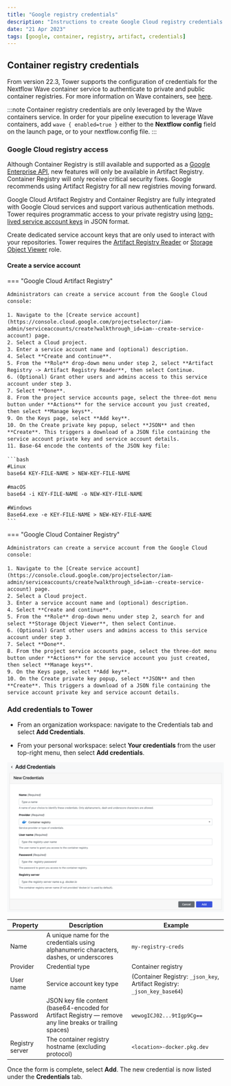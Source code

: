 ```yaml
---
title: "Google registry credentials"
description: "Instructions to create Google Cloud registry credentials in Nextflow Tower."
date: "21 Apr 2023"
tags: [google, container, registry, artifact, credentials]
---
```


## Container registry credentials

From version 22.3, Tower supports the configuration of credentials for the Nextflow Wave container service to authenticate to private and public container registries. For more information on Wave containers, see [here](https://www.nextflow.io/docs/latest/wave.html).

:::note
Container registry credentials are only leveraged by the Wave containers service. In order for your pipeline execution to leverage Wave containers, add `wave { enabled=true }` either to the **Nextflow config** field on the launch page, or to your nextflow.config file.
:::

### Google Cloud registry access

Although Container Registry is still available and supported as a [Google Enterprise API](https://cloud.google.com/blog/topics/inside-google-cloud/new-api-stability-tenets-govern-google-enterprise-apis), new features will only be available in Artifact Registry. Container Registry will only receive critical security fixes. Google recommends using Artifact Registry for all new registries moving forward.

Google Cloud Artifact Registry and Container Registry are fully integrated with Google Cloud services and support various authentication methods. Tower requires programmatic access to your private registry using [long-lived service account keys](https://cloud.google.com/artifact-registry/docs/docker/authentication#json-key) in JSON format.

Create dedicated service account keys that are only used to interact with your repositories. Tower requires the [Artifact Registry Reader](https://cloud.google.com/artifact-registry/docs/access-control#permissions) or [Storage Object Viewer](https://cloud.google.com/container-registry/docs/access-control#permissions) role.

#### Create a service account

=== "Google Cloud Artifact Registry"

    Administrators can create a service account from the Google Cloud console:

    1. Navigate to the [Create service account](https://console.cloud.google.com/projectselector/iam-admin/serviceaccounts/create?walkthrough_id=iam--create-service-account) page.
    2. Select a Cloud project.
    3. Enter a service account name and (optional) description.
    4. Select **Create and continue**.
    5. From the **Role** drop-down menu under step 2, select **Artifact Registry -> Artifact Registry Reader**, then select Continue.
    6. (Optional) Grant other users and admins access to this service account under step 3.
    7. Select **Done**.
    8. From the project service accounts page, select the three-dot menu button under **Actions** for the service account you just created, then select **Manage keys**.
    9. On the Keys page, select **Add key**.
    10. On the Create private key popup, select **JSON** and then **Create**. This triggers a download of a JSON file containing the service account private key and service account details.
    11. Base-64 encode the contents of the JSON key file:

    ```bash
    #Linux
    base64 KEY-FILE-NAME > NEW-KEY-FILE-NAME

    #macOS
    base64 -i KEY-FILE-NAME -o NEW-KEY-FILE-NAME

    #Windows
    Base64.exe -e KEY-FILE-NAME > NEW-KEY-FILE-NAME
    ```

=== "Google Cloud Container Registry"

    Administrators can create a service account from the Google Cloud console:

    1. Navigate to the [Create service account](https://console.cloud.google.com/projectselector/iam-admin/serviceaccounts/create?walkthrough_id=iam--create-service-account) page.
    2. Select a Cloud project.
    3. Enter a service account name and (optional) description.
    4. Select **Create and continue**.
    5. From the **Role** drop-down menu under step 2, search for and select **Storage Object Viewer**, then select Continue.
    6. (Optional) Grant other users and admins access to this service account under step 3.
    7. Select **Done**.
    8. From the project service accounts page, select the three-dot menu button under **Actions** for the service account you just created, then select **Manage keys**.
    9. On the Keys page, select **Add key**.
    10. On the Create private key popup, select **JSON** and then **Create**. This triggers a download of a JSON file containing the service account private key and service account details.

### Add credentials to Tower

- From an organization workspace: navigate to the Credentials tab and select **Add Credentials**.

- From your personal workspace: select **Your credentials** from the user top-right menu, then select **Add credentials**.

![](./_images/container_registry_credentials_blank.png)

| Property        | Description                                                                                              | Example                                                                  |
| --------------- | -------------------------------------------------------------------------------------------------------- | ------------------------------------------------------------------------ |
| Name            | A unique name for the credentials using alphanumeric characters, dashes, or underscores                  | `my-registry-creds`                                                      |
| Provider        | Credential type                                                                                          | Container registry                                                       |
| User name       | Service account key type                                                                                 | (Container Registry: `_json_key`, Artifact Registry: `_json_key_base64`) |
| Password        | JSON key file content (base64-encoded for Artifact Registry — remove any line breaks or trailing spaces) | `wewogICJ02...9tIgp9Cg==`                                                |
| Registry server | The container registry hostname (excluding protocol)                                                     | `<location>-docker.pkg.dev`                                              |

Once the form is complete, select **Add**. The new credential is now listed under the **Credentials** tab.
